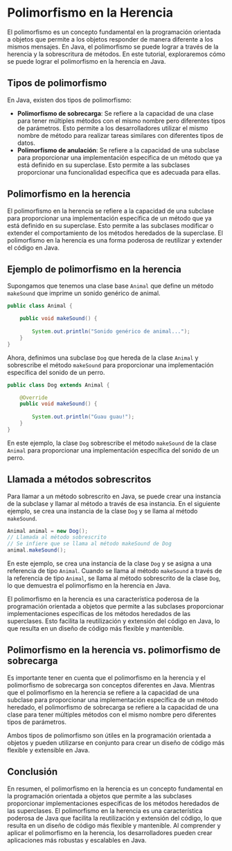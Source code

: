 # Polimorfismo en la Herencia

El polimorfismo es un concepto fundamental en la programación orientada a objetos que permite a los objetos responder de
manera diferente a los mismos mensajes. En Java, el polimorfismo se puede lograr a través de la herencia y la
sobrescritura de métodos. En este tutorial, exploraremos cómo se puede lograr el polimorfismo en la herencia en Java.

## Tipos de polimorfismo

En Java, existen dos tipos de polimorfismo:

- **Polimorfismo de sobrecarga**: Se refiere a la capacidad de una clase para tener múltiples métodos con el mismo
  nombre pero diferentes tipos de parámetros. Esto permite a los desarrolladores utilizar el mismo nombre de método para
  realizar
  tareas similares con diferentes tipos de datos.
- **Polimorfismo de anulación**: Se refiere a la capacidad de una subclase para proporcionar una implementación
  específica de un método que ya está definido en su superclase. Esto permite a las subclases proporcionar una
  funcionalidad específica que es adecuada para ellas.

## Polimorfismo en la herencia

El polimorfismo en la herencia se refiere a la capacidad de una subclase para proporcionar una implementación específica
de un método que ya está definido en su superclase. Esto permite a las subclases modificar o extender el comportamiento
de los métodos heredados de la superclase. El polimorfismo en la herencia es una forma poderosa de reutilizar y extender
el código en Java.

## Ejemplo de polimorfismo en la herencia

Supongamos que tenemos una clase base `Animal` que define un método `makeSound` que imprime un sonido genérico de
animal.

```java
public class Animal {

    public void makeSound() {
    
        System.out.println("Sonido genérico de animal...");
    }
}
```

Ahora, definimos una subclase `Dog` que hereda de la clase `Animal` y sobrescribe el método `makeSound` para
proporcionar una implementación específica del sonido de un perro.

```java
public class Dog extends Animal {

    @Override
    public void makeSound() {
    
        System.out.println("Guau guau!");
    }
}
```

En este ejemplo, la clase `Dog` sobrescribe el método `makeSound` de la clase `Animal` para proporcionar una
implementación específica del sonido de un perro.

## Llamada a métodos sobrescritos

Para llamar a un método sobrescrito en Java, se puede crear una instancia de la subclase y llamar al método a través de
esa instancia. En el siguiente ejemplo, se crea una instancia de la clase `Dog` y se llama al método `makeSound`.

```java
Animal animal = new Dog();
// Llamada al método sobrescrito
// Se infiere que se llama al método makeSound de Dog
animal.makeSound();
```

En este ejemplo, se crea una instancia de la clase `Dog` y se asigna a una referencia de tipo `Animal`. Cuando se
llama al método `makeSound` a través de la referencia de tipo `Animal`, se llama al método sobrescrito de la clase
`Dog`, lo que demuestra el polimorfismo en la herencia en Java.

El polimorfismo en la herencia es una característica poderosa de la programación orientada a objetos que permite a las
subclases proporcionar implementaciones específicas de los métodos heredados de las superclases. Esto facilita la
reutilización y extensión del código en Java, lo que resulta en un diseño de código más flexible y mantenible.

## Polimorfismo en la herencia vs. polimorfismo de sobrecarga

Es importante tener en cuenta que el polimorfismo en la herencia y el polimorfismo de sobrecarga son conceptos
diferentes en Java. Mientras que el polimorfismo en la herencia se refiere a la capacidad de una subclase para
proporcionar una implementación específica de un método heredado, el polimorfismo de sobrecarga se refiere a la
capacidad de una clase para tener múltiples métodos con el mismo nombre pero diferentes tipos de parámetros.

Ambos tipos de polimorfismo son útiles en la programación orientada a objetos y pueden utilizarse en conjunto para
crear un diseño de código más flexible y extensible en Java.

## Conclusión

En resumen, el polimorfismo en la herencia es un concepto fundamental en la programación orientada a objetos que
permite a las subclases proporcionar implementaciones específicas de los métodos heredados de las superclases. El
polimorfismo en la herencia es una característica poderosa de Java que facilita la reutilización y extensión del código,
lo que resulta en un diseño de código más flexible y mantenible. Al comprender y aplicar el polimorfismo en la herencia,
los desarrolladores pueden crear aplicaciones más robustas y escalables en Java.